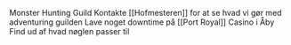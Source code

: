 
Monster Hunting Guild
Kontakte [[Hofmesteren]] for at se hvad vi gør med adventuring guilden
Lave noget downtime på [[Port Royal]]
Casino i Åby
Find ud af hvad nøglen passer til